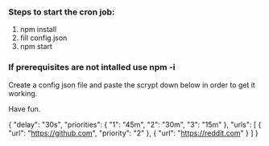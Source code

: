 ### Steps to start the cron job:

1. npm install
2. fill config.json
3. npm start


### If prerequisites are not intalled use npm -i
Create a config json file and paste the scrypt down below in order to get it working.

Have fun.


{
  "delay": "30s",
  "priorities": {
    "1": "45m",
    "2": "30m",
    "3": "15m"
  },
  "urls": [
    {
      "url": "https://github.com",
      "priority": "2"
    },
    {
      "url": "https://reddit.com"
    }
  ]
}

